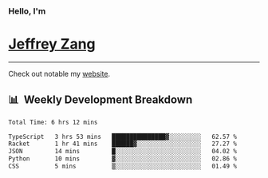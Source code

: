 
### Hello, I'm 
# [Jeffrey Zang](https://www.linkedin.com/in/jeffreyzang/)

---

Check out notable my [website](http://jeffreyzang.com/).

## 📊 &nbsp;Weekly Development Breakdown
<!--START_SECTION:waka-->

```txt
Total Time: 6 hrs 12 mins

TypeScript   3 hrs 53 mins   ███████████████▓░░░░░░░░░   62.57 %
Racket       1 hr 41 mins    ██████▓░░░░░░░░░░░░░░░░░░   27.27 %
JSON         14 mins         █░░░░░░░░░░░░░░░░░░░░░░░░   04.02 %
Python       10 mins         ▓░░░░░░░░░░░░░░░░░░░░░░░░   02.86 %
CSS          5 mins          ▒░░░░░░░░░░░░░░░░░░░░░░░░   01.49 %
```

<!--END_SECTION:waka-->

